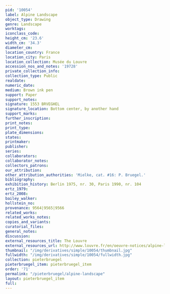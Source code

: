 ```yaml
---
pid: '10054'
label: Alpine Landscape
object_type: Drawing
genre: Landscape
worktags:
iconclass_code:
height_cm: '23.6'
width_cm: '34.3'
diameter_cm:
location_country: France
location_city: Paris
location_collection: Musée du Louvre
accession_nos_and_notes: '19728'
private_collection_info:
collection_type: Public
realdate:
numeric_date:
medium: Brown ink pen
support: Paper
support_notes:
signature: 1553 BRVEGHEL
signature_location: Bottom center, by another hand
support_marks:
further_inscription:
print_notes:
print_type:
plate_dimensions:
states:
printmaker:
publisher:
series:
collaborators:
collaborator_notes:
collectors_patrons:
our_attribution:
other_attribution_authorities: 'Mielke, cat. #16: P. Bruegel.'
bibliography:
exhibition_history: Berlin 1975, nr. 30, Paris 1990, nr. 104
ertz_1979:
ertz_2008:
bailey_walker:
hollstein_no:
provenance: 9564|9565|9566
related_works:
related_works_notes:
copies_and_variants:
curatorial_files:
general_notes:
discussion:
external_resources_title: The Louvre
external_resources_url: http://www.louvre.fr/en/oeuvre-notices/alpine-landscape
thumbnail: "/img/derivatives/simple/10054/thumbnail.jpg"
fullwidth: "/img/derivatives/simple/10054/fullwidth.jpg"
collection: pieterbruegel
pieterbruegel_item: pieterbruegel_item
order: '71'
permalink: "/pieterbruegel/alpine-landscape"
layout: pieterbruegel_item
full:
---
```

